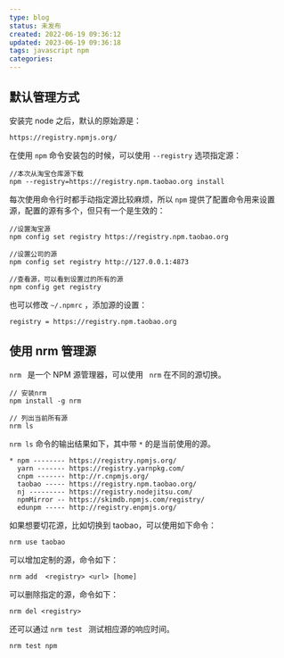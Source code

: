 ```yaml
---
type: blog
status: 未发布
created: 2022-06-19 09:36:12
updated: 2023-06-19 09:36:18
tags: javascript npm
categories: 
---
```



## 默认管理方式

安装完 node 之后，默认的原始源是：

```
https://registry.npmjs.org/
```

在使用 `npm` 命令安装包的时候，可以使用 `--registry` 选项指定源：

```
//本次从淘宝仓库源下载
npm --registry=https://registry.npm.taobao.org install
```

每次使用命令行时都手动指定源比较麻烦，所以 `npm` 提供了配置命令用来设置源，配置的源有多个，但只有一个是生效的：

```
//设置淘宝源
npm config set registry https://registry.npm.taobao.org

//设置公司的源
npm config set registry http://127.0.0.1:4873

//查看源，可以看到设置过的所有的源
npm config get registry
```

也可以修改 `~/.npmrc` ，添加源的设置：

```
registry = https://registry.npm.taobao.org
```

## 使用 nrm 管理源

 `nrm ​` 是一个 NPM 源管理器，可以使用 `​ nrm` 在不同的源切换。

```shell
// 安装nrm
npm install -g nrm

// 列出当前所有源
nrm ls
```

`nrm ls` 命令的输出结果如下，其中带 `*` 的是当前使用的源。

```
* npm -------- https://registry.npmjs.org/
  yarn ------- https://registry.yarnpkg.com/
  cnpm ------- http://r.cnpmjs.org/
  taobao ----- https://registry.npm.taobao.org/
  nj --------- https://registry.nodejitsu.com/
  npmMirror -- https://skimdb.npmjs.com/registry/
  edunpm ----- http://registry.enpmjs.org/
```

如果想要切花源，比如切换到 taobao，可以使用如下命令：

```
nrm use taobao
```

可以增加定制的源，命令如下：

```
nrm add  <registry> <url> [home]
```

可以删除指定的源，命令如下：

```
nrm del <registry>
```

还可以通过 `nrm test ​` 测试相应源的响应时间。

```
nrm test npm 
```